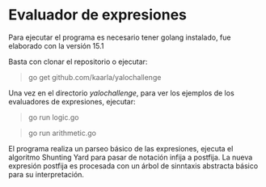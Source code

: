 # Evaluador de expresiones

Para ejecutar el programa es necesario tener golang instalado, fue elaborado con la versión 15.1

Basta con clonar el repositorio o ejecutar:
> go get github.com/kaarla/yalochallenge

Una vez en el directorio *yalochallenge*, para ver los ejemplos de los evaluadores de expresiones, ejecutar:

> go run logic.go

> go run arithmetic.go

El programa realiza un parseo básico de las expresiones, ejecuta el algoritmo Shunting Yard para pasar de notación infija a postfija. La nueva expresión postfija es procesada con un árbol de sinntaxis abstracta básico para su interpretación.
